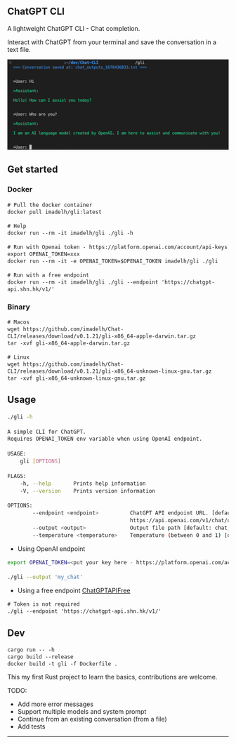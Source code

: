 ## ChatGPT CLI

A lightweight ChatGPT CLI - Chat completion. 

Interact with ChatGPT from your terminal and save the conversation in a text file.

![CLI Example](assets/screenshot.png)


## Get started 

### Docker

```
# Pull the docker container
docker pull imadelh/gli:latest

# Help
docker run --rm -it imadelh/gli ./gli -h

# Run with Openai token - https://platform.openai.com/account/api-keys
export OPENAI_TOKEN=xxx
docker run --rm -it -e OPENAI_TOKEN=$OPENAI_TOKEN imadelh/gli ./gli

# Run with a free endpoint 
docker run --rm -it imadelh/gli ./gli --endpoint 'https://chatgpt-api.shn.hk/v1/'
```

### Binary

```
# Macos
wget https://github.com/imadelh/Chat-CLI/releases/download/v0.1.21/gli-x86_64-apple-darwin.tar.gz
tar -xvf gli-x86_64-apple-darwin.tar.gz

# Linux
wget https://github.com/imadelh/Chat-CLI/releases/download/v0.1.21/gli-x86_64-unknown-linux-gnu.tar.gz
tar -xvf gli-x86_64-unknown-linux-gnu.tar.gz
```

## Usage 

```bash
./gli -h 

A simple CLI for ChatGPT.
Requires OPENAI_TOKEN env variable when using OpenAI endpoint.

USAGE:
    gli [OPTIONS]

FLAGS:
    -h, --help       Prints help information
    -V, --version    Prints version information

OPTIONS:
        --endpoint <endpoint>          ChatGPT API endpoint URL. [default:
                                       https://api.openai.com/v1/chat/completions]
        --output <output>              Output file path [default: chat_outputs]
        --temperature <temperature>    Temperature (between 0 and 1) [default: 1.0]

```

- Using OpenAI endpoint

```bash
export OPENAI_TOKEN=<put your key here - https://platform.openai.com/account/api-keys>

./gli --output 'my_chat'
```

- Using a free endpoint [ChatGPTAPIFree](https://github.com/ayaka14732/ChatGPTAPIFree)
```
# Token is not required
./gli --endpoint 'https://chatgpt-api.shn.hk/v1/'
```

## Dev

```
cargo run -- -h
cargo build --release
docker build -t gli -f Dockerfile .
```

 This my first Rust project to learn the basics, contributions are welcome.

TODO: 
- Add more error messages
- Support multiple models and system prompt
- Continue from an existing conversation (from a file)
- Add tests


----------
